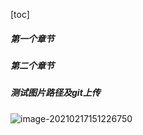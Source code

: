 [toc]

##### 第一个章节

##### 第二个章节

##### 测试图片路径及git上传

![image-20210217151226750](D:%5CLearning%5CNotes%5CNgnix%5CNgnix.assets%5Cimage-20210217151226750.png)